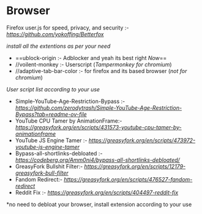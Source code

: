# Browser

Firefox user.js for speed, privacy, and security :- *https://github.com/yokoffing/Betterfox*


*install all the extentions as per your need*

-   ==ublock-origin :- Adblocker and yeah its best right *Now*==
-  //voilent-monkey :- Userscript  (*Tampermonkey for chromium*)
-  //adaptive-tab-bar-color :- for firefox and its based browser  (*not for chromium*)


*User script list according to your use*

-  Simple-YouTube-Age-Restriction-Bypass :- *https://github.com/zerodytrash/Simple-YouTube-Age-Restriction-Bypass?tab=readme-ov-file*
-  YouTube CPU Tamer by AnimationFrame:- *https://greasyfork.org/en/scripts/431573-youtube-cpu-tamer-by-animationframe*
-  YouTube JS Engine Tamer :- *https://greasyfork.org/en/scripts/473972-youtube-js-engine-tamer*
-  Bypass-all-shortlinks-debloated :- *https://codeberg.org/Amm0ni4/bypass-all-shortlinks-debloated/*
-  GreasyFork Bullshit Filter:- *https://greasyfork.org/en/scripts/12179-greasyfork-bull-filter*
-  Fandom Redirect:- *https://greasyfork.org/en/scripts/476527-fandom-redirect*
-  Reddit Fix :- *https://greasyfork.org/en/scripts/404497-reddit-fix*

*no need to debloat your browser, install extension according to your use


